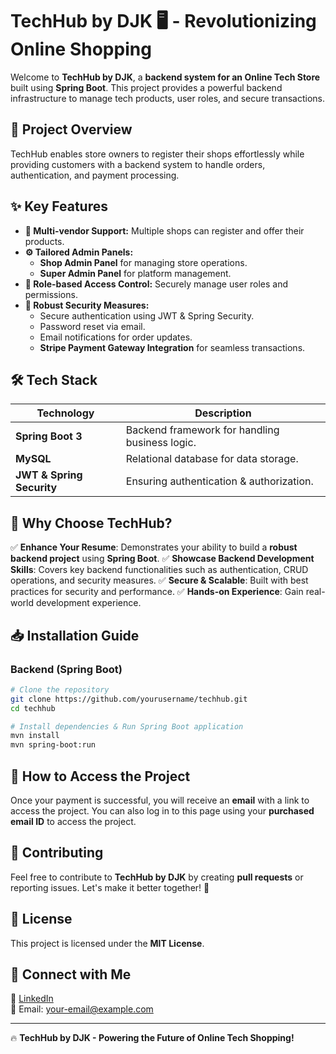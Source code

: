 # TechHub by DJK 🖥️ - Revolutionizing Online Shopping

Welcome to **TechHub by DJK**, a **backend system for an Online Tech Store** built using **Spring Boot**. This project provides a powerful backend infrastructure to manage tech products, user roles, and secure transactions.

## 🚀 Project Overview
TechHub enables store owners to register their shops effortlessly while providing customers with a backend system to handle orders, authentication, and payment processing.

## ✨ Key Features
- **🛒 Multi-vendor Support:** Multiple shops can register and offer their products.
- **⚙️ Tailored Admin Panels:**
  - **Shop Admin Panel** for managing store operations.
  - **Super Admin Panel** for platform management.
- **🔑 Role-based Access Control:** Securely manage user roles and permissions.
- **🔐 Robust Security Measures:**
  - Secure authentication using JWT & Spring Security.
  - Password reset via email.
  - Email notifications for order updates.
  - **Stripe Payment Gateway Integration** for seamless transactions.

## 🛠️ Tech Stack
| Technology | Description |
|------------|-------------|
| **Spring Boot 3** | Backend framework for handling business logic. |
| **MySQL** | Relational database for data storage. |
| **JWT & Spring Security** | Ensuring authentication & authorization. |

## 📌 Why Choose TechHub?
✅ **Enhance Your Resume**: Demonstrates your ability to build a **robust backend project** using **Spring Boot**.
✅ **Showcase Backend Development Skills**: Covers key backend functionalities such as authentication, CRUD operations, and security measures.
✅ **Secure & Scalable**: Built with best practices for security and performance.
✅ **Hands-on Experience**: Gain real-world development experience.

## 📥 Installation Guide
### Backend (Spring Boot)
```bash
# Clone the repository
git clone https://github.com/yourusername/techhub.git
cd techhub

# Install dependencies & Run Spring Boot application
mvn install
mvn spring-boot:run
```

## 📌 How to Access the Project
Once your payment is successful, you will receive an **email** with a link to access the project. You can also log in to this page using your **purchased email ID** to access the project.

## 📌 Contributing
Feel free to contribute to **TechHub by DJK** by creating **pull requests** or reporting issues. Let's make it better together! 🚀

## 📜 License
This project is licensed under the **MIT License**.

## 🤝 Connect with Me
🔗 [LinkedIn](https://www.linkedin.com/in/janithrk/)  
📧 Email: your-email@example.com

---

🔥 **TechHub by DJK - Powering the Future of Online Tech Shopping!**
